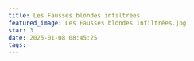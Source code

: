```yaml
---
title: Les Fausses blondes infiltrées
featured_image: Les Fausses blondes infiltrées.jpg
star: 3
date: 2025-01-08 08:45:25
tags:
---
```

